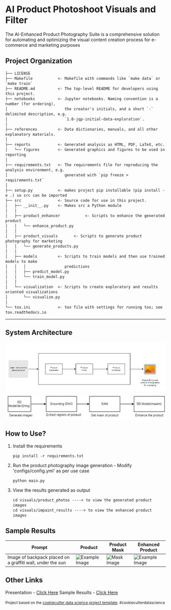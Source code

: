 AI Product Photoshoot Visuals and Filter
==============================

The AI-Enhanced Product Photography Suite is a comprehensive solution for automating and optimizing the visual content creation process for e-commerce and marketing purposes

Project Organization
------------

    ├── LICENSE
    ├── Makefile           <- Makefile with commands like `make data` or `make train`
    ├── README.md          <- The top-level README for developers using this project.
    ├── notebooks          <- Jupyter notebooks. Naming convention is a number (for ordering),
    │                         the creator's initials, and a short `-` delimited description, e.g.
    │                         `1.0-jqp-initial-data-exploration`.
    │
    ├── references         <- Data dictionaries, manuals, and all other explanatory materials.
    │
    ├── reports            <- Generated analysis as HTML, PDF, LaTeX, etc.
    │   └── figures        <- Generated graphics and figures to be used in reporting
    │
    ├── requirements.txt   <- The requirements file for reproducing the analysis environment, e.g.
    │                         generated with `pip freeze > requirements.txt`
    │
    ├── setup.py           <- makes project pip installable (pip install -e .) so src can be imported
    ├── src                <- Source code for use in this project.
    │   ├── __init__.py    <- Makes src a Python module
    │   │
    │   ├── product_enhancer           <- Scripts to enhance the generated product
    │   │   └── enhance_product.py
    │   │
    │   ├── product_visuals       <- Scripts to generate product photography for marketing
    │   │   └── generate_products.py
    │   │
    │   ├── models         <- Scripts to train models and then use trained models to make
    │   │   │                 predictions
    │   │   ├── predict_model.py
    │   │   └── train_model.py
    │   │
    │   └── visualization  <- Scripts to create exploratory and results oriented visualizations
    │       └── visualize.py
    │
    └── tox.ini            <- tox file with settings for running tox; see tox.readthedocs.io


--------

## System Architecture

![high_level_arch](resources/High_level_arch.png)


![Low_level_arch](resources/low_level_design.png)


## How to Use?
1. Install the requirements
    ```commandline
   pip install -r requirements.txt
   ```
2. Run the product photography image generation - Modify 'configs/config.yml' as per use case
    ```
   python main.py
   ```
3. View the results generated as output
    ```
   cd visuals/product_photos ----> to view the generated product images
   cd visuals/impaint_results ----> to view the enhanced product images
   
   ```

## Sample Results

| Prompt |  Product | Product Mask | Enhanced Product |
|--------|----------|--------------|------------------ 
| Image of backpack placed on a graffiti wall, under the sun | <img src="resources/gen_img.png" alt="Example Image" width="70" height="70"> | <img src="resources/mask.png" alt="Mask Image" width="70" height="70"> | <img src="resources/enhanced_img.png" alt="Example Image" width="70" height="70">|

## Other Links

Presentation - [Click Here](reports/Presentation.pdf)
Sample Results - [Click Here](https://drive.google.com/drive/folders/1LM9srq68CSwR5CCMYYypVaKtr-McZBvg?usp=sharing)
<p><small>Project based on the <a target="_blank" href="https://drivendata.github.io/cookiecutter-data-science/">cookiecutter data science project template</a>. #cookiecutterdatascience</small></p>
